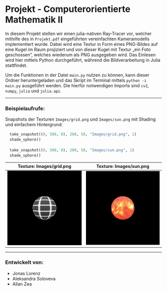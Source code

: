 # Projekt - Computerorientierte Mathematik II

In diesem Projekt stellen wir einen julia-nativen Ray-Tracer vor, welcher mithilfe des in `Projekt.pdf` eingeführten vereinfachten Kameramodells implementiert wurde. Dabei wird eine Textur in Form eines PNG-Bildes auf eine Kugel im Raum projiziert und von dieser Kugel mit Textur „ein Foto geschossen“, welches wiederum als PNG ausgegeben wird. Das Einlesen wird hier mittels Python durchgeführt, während die Bildverarbeitung in Julia stattfindet. 

Um die Funktionen in der Datei `main.py` nutzen zu können, kann dieser Ordner heruntergeladen und das Skript im Terminal mittels `python -i main.py` ausgeführt werden. Die hierfür notwendigen Imports sind `cv2`, `numpy`, `julia` und `julia.api`.

---

### Beispielaufrufe:

Snapshots der Texturen `Images/grid.png` und `Images/sun.png` mit Shading und einfachem Hintergrund: 

```python
  take_snapshot((0, 500, 0), 200, 50, "Images/grid.png", 1)
  shade_sphere()
  
  take_snapshot((0, 500, 0), 200, 50, "Images/sun.png", 1)
  shade_sphere()
```


Texture: Images/grid.png          |  Texture: Images/sun.png
:-------------------------:|:-------------------------:
![](https://github.com/allgebrist/coma-projekt/blob/main/Examples/shaded_grid.jpg)  |  ![](https://github.com/allgebrist/coma-projekt/blob/main/Examples/shaded_sun.jpg )

---

### Entwickelt von:

- Jonas Lorenz
- Aleksandra Soloveva
- Allan Zea
